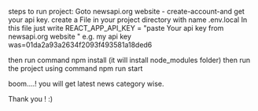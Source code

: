 steps to run project:
Goto newsapi.org website - create-account-and get your api key.
create a File in your project directory with name   .env.local
In this file just write   REACT_APP_API_KEY = "paste Your api key from newsapi.org website " e.g. my api key was=01da2a93a2634f2093f493581a18ded6

then run command      npm install    (it will install node_modules folder)
then  run the project using command   npm run start

boom....! you will get latest news category wise.


Thank you ! :)
